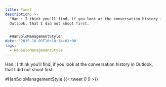 ```yaml
---
title: Tweet
description: >-
  "Han : I think you'll find, if you look at the conversation history in
  Outlook, that I did not shoot first. 


  #HanSoloManagementStyle"
date: '2015-10-09T10:10:14+01:00'
tags:
  - HanSoloManagementStyle
---
```

Han : I think you'll find, if you look at the conversation history in Outlook, that I did not shoot first. 

#HanSoloManagementStyle
      {{< tweet 0 0 >}}
    
